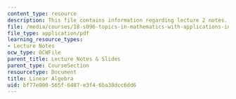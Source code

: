 ```yaml
---
content_type: resource
description: This file contains information regarding lecture 2 notes.
file: /media/courses/18-s096-topics-in-mathematics-with-applications-in-finance-fall-2013/bf77e900565f6487e3f46ba38dcc6dd6_MIT18_S096F13_lecnote2.pdf
file_type: application/pdf
learning_resource_types:
- Lecture Notes
ocw_type: OCWFile
parent_title: Lecture Notes & Slides
parent_type: CourseSection
resourcetype: Document
title: Linear Algebra
uid: bf77e900-565f-6487-e3f4-6ba38dcc6dd6
---
```

